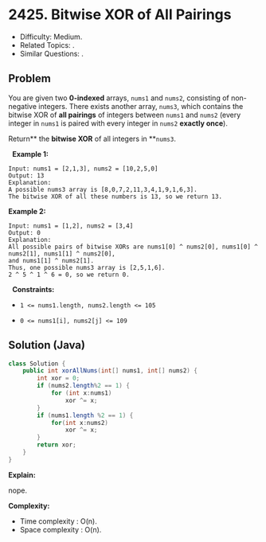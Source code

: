# 2425. Bitwise XOR of All Pairings

- Difficulty: Medium.
- Related Topics: .
- Similar Questions: .

## Problem

You are given two **0-indexed** arrays, ```nums1``` and ```nums2```, consisting of non-negative integers. There exists another array, ```nums3```, which contains the bitwise XOR of **all pairings** of integers between ```nums1``` and ```nums2``` (every integer in ```nums1``` is paired with every integer in ```nums2``` **exactly once**).

Return** the **bitwise XOR** of all integers in **```nums3```.

 
**Example 1:**

```
Input: nums1 = [2,1,3], nums2 = [10,2,5,0]
Output: 13
Explanation:
A possible nums3 array is [8,0,7,2,11,3,4,1,9,1,6,3].
The bitwise XOR of all these numbers is 13, so we return 13.
```

**Example 2:**

```
Input: nums1 = [1,2], nums2 = [3,4]
Output: 0
Explanation:
All possible pairs of bitwise XORs are nums1[0] ^ nums2[0], nums1[0] ^ nums2[1], nums1[1] ^ nums2[0],
and nums1[1] ^ nums2[1].
Thus, one possible nums3 array is [2,5,1,6].
2 ^ 5 ^ 1 ^ 6 = 0, so we return 0.
```

 
**Constraints:**


	
- ```1 <= nums1.length, nums2.length <= 105```
	
- ```0 <= nums1[i], nums2[j] <= 109```



## Solution (Java)

```java
class Solution {
    public int xorAllNums(int[] nums1, int[] nums2) {
        int xor = 0;
        if (nums2.length%2 == 1) {
            for (int x:nums1)
                xor ^= x;
        }
        if (nums1.length %2 == 1) {
            for(int x:nums2)
                xor ^= x;
        }
        return xor;
    }
}
```

**Explain:**

nope.

**Complexity:**

* Time complexity : O(n).
* Space complexity : O(n).
